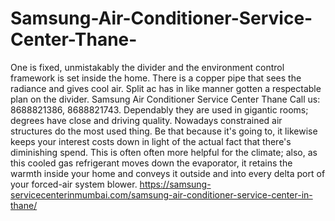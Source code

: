 # Samsung-Air-Conditioner-Service-Center-Thane-
 One is fixed, unmistakably the divider and the environment control framework is set inside the home. There is a copper pipe that sees the radiance and gives cool air. Split ac has in like manner gotten a respectable plan on the divider. Samsung Air Conditioner Service Center Thane Call us: 8688821386, 8688821743.   Dependably they are used in gigantic rooms; degrees have close and driving quality. Nowadays constrained air structures do the most used thing. Be that because it's going to, it likewise keeps your interest costs down in light of the actual fact that there's diminishing spend. This is often often more helpful for the climate; also, as this cooled gas refrigerant moves down the evaporator, it retains the warmth inside your home and conveys it outside and into every delta port of your forced-air system blower. https://samsung-servicecenterinmumbai.com/samsung-air-conditioner-service-center-in-thane/
